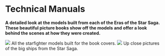 # Technical Manuals

**A detailed look at the models built from each of the Eras of the Star Saga. These beautiful picture books show off the models and offer a look behind the scenes at how they were created.**

<img src="../StarfightersInProfile.png" />
All the starfighter models built for the book covers.

<img src="../StarshipsInProfile.png" />
Up close pictures of the big ships from the Star Saga.
